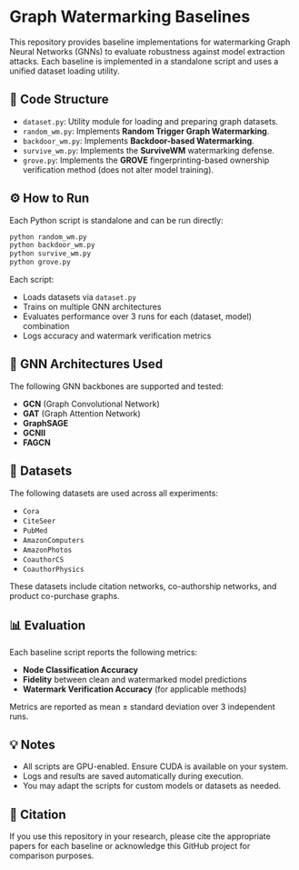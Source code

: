 
# Graph Watermarking Baselines

This repository provides baseline implementations for watermarking Graph Neural Networks (GNNs) to evaluate robustness against model extraction attacks. Each baseline is implemented in a standalone script and uses a unified dataset loading utility.

## 📂 Code Structure

- `dataset.py`: Utility module for loading and preparing graph datasets.
- `random_wm.py`: Implements **Random Trigger Graph Watermarking**.
- `backdoor_wm.py`: Implements **Backdoor-based Watermarking**.
- `survive_wm.py`: Implements the **SurviveWM** watermarking defense.
- `grove.py`: Implements the **GROVE** fingerprinting-based ownership verification method (does not alter model training).

## ⚙️ How to Run

Each Python script is standalone and can be run directly:

```bash
python random_wm.py
python backdoor_wm.py
python survive_wm.py
python grove.py
````

Each script:

* Loads datasets via `dataset.py`
* Trains on multiple GNN architectures
* Evaluates performance over 3 runs for each (dataset, model) combination
* Logs accuracy and watermark verification metrics

## 🧠 GNN Architectures Used

The following GNN backbones are supported and tested:

* **GCN** (Graph Convolutional Network)
* **GAT** (Graph Attention Network)
* **GraphSAGE**
* **GCNII**
* **FAGCN**

## 📁 Datasets

The following datasets are used across all experiments:

* `Cora`
* `CiteSeer`
* `PubMed`
* `AmazonComputers`
* `AmazonPhotos`
* `CoauthorCS`
* `CoauthorPhysics`

These datasets include citation networks, co-authorship networks, and product co-purchase graphs.

## 📊 Evaluation

Each baseline script reports the following metrics:

* **Node Classification Accuracy**
* **Fidelity** between clean and watermarked model predictions
* **Watermark Verification Accuracy** (for applicable methods)

Metrics are reported as mean ± standard deviation over 3 independent runs.

## 💡 Notes

* All scripts are GPU-enabled. Ensure CUDA is available on your system.
* Logs and results are saved automatically during execution.
* You may adapt the scripts for custom models or datasets as needed.

## 📜 Citation

If you use this repository in your research, please cite the appropriate papers for each baseline or acknowledge this GitHub project for comparison purposes.

